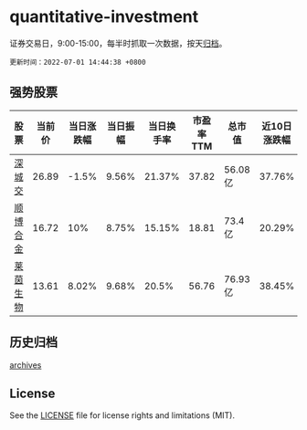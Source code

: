 # quantitative-investment

证券交易日，9:00-15:00，每半时抓取一次数据，按天[归档](archives)。

`更新时间：2022-07-01 14:44:38 +0800`

## 强势股票

|股票|当前价|当日涨跌幅|当日振幅|当日换手率|市盈率TTM|总市值|近10日涨跌幅|
|----|----|----|----|----|----|----|----|
|[深城交](https://xueqiu.com/S/SZ301091)|26.89|-1.5%|9.56%|21.37%|37.82|56.08亿|37.76%|
|[顺博合金](https://xueqiu.com/S/SZ002996)|16.72|10%|8.75%|15.15%|18.81|73.4亿|20.29%|
|[莱茵生物](https://xueqiu.com/S/SZ002166)|13.61|8.02%|9.68%|20.5%|56.76|76.93亿|38.45%|

## 历史归档

[archives](archives)

## License

See the [LICENSE](LICENSE) file for license rights and limitations (MIT).